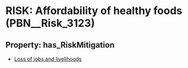 # RISK: __Affordability of healthy foods__ (PBN__Risk_3123)

## Property: has_RiskMitigation

* [Loss of jobs and livelihoods](PBN__Mitigation_1534)

